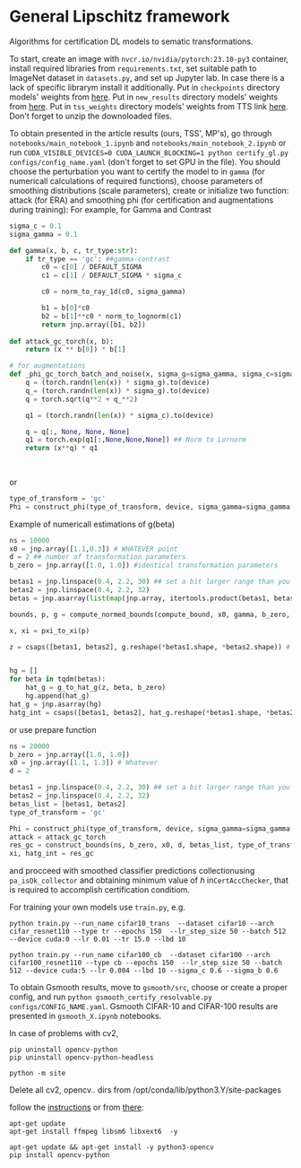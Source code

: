 # General Lipschitz framework


Algorithms for certification DL models to sematic transformations.

To start, create an image with `nvcr.io/nvidia/pytorch:23.10-py3` container, install required libraries from `requirements.txt`, set suitable path to ImageNet dataset in `datasets.py`, and set up Jupyter lab. In case there is a lack of specific librarym install it additionally. Put in `checkpoints` directory models' weights from [here](https://drive.google.com/file/d/1gQVjx6WBh9PacDJDDdrHjEjM87o_MQEd/view?usp=sharing). Put in `new_results` directory models' weights  from [here](https://drive.google.com/file/d/1P-ukSuRU6cBCeiG1K4ymZsZAEfvwOraU/view?usp=sharing). Put in `tss_weights` directory models' weights  from TTS link [here](https://drive.google.com/file/d/1tW4bTnoxlAFA0KeZGQdHr6Rr9weXJSDS/view?usp=sharing). Don't forget to unzip the downoloaded files.

To obtain presented in the article results (ours, TSS', MP's), go through `notebooks/main_notebook_1.ipynb` and `notebooks/main_notebook_2.ipynb` or run `CUDA_VISIBLE_DEVICES=0 CUDA_LAUNCH_BLOCKING=1 python certify_gl.py configs/config_name.yaml` (don't forget to set GPU in the file). You should choose the perturbation you want to certify the model to in `gamma` (for numericall calculations of required functions), choose parameters of smoothing distributions (scale parameters), create or initialize two function: attack (for ERA) and smoothing phi (for certification and augmentations during training):
For example, for Gamma and Contrast
```python
sigma_c = 0.1
sigma_gamma = 0.1

def gamma(x, b, c, tr_type:str):
    if tr_type == 'gc': ##gamma-contrast
        c0 = c[0] / DEFAULT_SIGMA
        c1 = c[1] / DEFAULT_SIGMA * sigma_c

        c0 = norm_to_ray_1d(c0, sigma_gamma)

        b1 = b[0]*c0
        b2 = b[1]**c0 * norm_to_lognorm(c1)
        return jnp.array([b1, b2])
              
def attack_gc_torch(x, b):
    return (x ** b[0]) * b[1]

# for augmentations
def _phi_gc_torch_batch_and_noise(x, sigma_g=sigma_gamma, sigma_c=sigma_c):
    q = (torch.randn(len(x)) * sigma_g).to(device)
    q_= (torch.randn(len(x)) * sigma_g).to(device)
    q = torch.sqrt(q**2 + q_**2)

    q1 = (torch.randn(len(x)) * sigma_c).to(device)

    q = q[:, None, None, None]
    q1 = torch.exp(q1[:,None,None,None]) ## Norm to Lornorm
    return (x**q) * q1
    
    
```
or

```python
type_of_transform = 'gc'
Phi = construct_phi(type_of_transform, device, sigma_gamma=sigma_gamma, sigma_c=sigma_c)
```
Example of numericall estimations of g(beta)
```python
ns = 10000
x0 = jnp.array([1.1,0.3]) # WHATEVER point
d = 2 ## number of transformation parameters
b_zero = jnp.array([1.0, 1.0]) #identical transformation parameters

betas1 = jnp.linspace(0.4, 2.2, 30) ## set a bit larger range than you want to certify
betas2 = jnp.linspace(0.4, 2.2, 32)
betas = jnp.asarray(list(map(jnp.array, itertools.product(betas1, betas2)))) 

bounds, p, g = compute_normed_bounds(compute_bound, x0, gamma, b_zero, betas, key, ns, d, type_of_transform)

x, xi = pxi_to_xi(p)

z = csaps([betas1, betas2], g.reshape(*betas1.shape, *betas2.shape)) # interpolate


hg = []
for beta in tqdm(betas):
    hat_g = g_to_hat_g(z, beta, b_zero)
    hg.append(hat_g)
hat_g = jnp.asarray(hg)
hatg_int = csaps([betas1, betas2], hat_g.reshape(*betas1.shape, *betas2.shape)) #intterpolation of Integral g(beta) -- required function in certification condition

```
or use prepare function
```python
ns = 20000
b_zero = jnp.array([1.0, 1.0])
x0 = jnp.array([1.1, 1.3]) # Whatever
d = 2

betas1 = jnp.linspace(0.4, 2.2, 30) ## set a bit larger range than you want to certify
betas2 = jnp.linspace(0.4, 2.2, 32)
betas_list = [betas1, betas2]
type_of_transform = 'gc'

Phi = construct_phi(type_of_transform, device, sigma_gamma=sigma_gamma, sigma_c=sigma_c)
attack = attack_gc_torch
res_gc = construct_bounds(ns, b_zero, x0, d, betas_list, type_of_transform)
xi, hatg_int = res_gc
```
and procceed with smoothed classifier predictions collectionusing `pa_isOk_collector` and obtaining minimum value of $h$ in`CertAccChecker`, that is required to accomplish certification conditiom.

For training your own models use `train.py`, e.g.
```
python train.py --run_name cifar10_trans  --dataset cifar10 --arch cifar_resnet110 --type tr --epochs 150  --lr_step_size 50 --batch 512 --device cuda:0 --lr 0.01 --tr 15.0 --lbd 10

python train.py --run_name cifar100_cb  --dataset cifar100 --arch cifar100_resnet110 --type cb --epochs 150  --lr_step_size 50 --batch 512 --device cuda:5 --lr 0.004 --lbd 10 --sigma_c 0.6 --sigma_b 0.6

```

To obtain Gsmooth results, move to `gsmooth/src`, choose or create a proper config,  and run `python gsmooth_certify_resolvable.py configs/CONFIG_NAME.yaml`. Gsmooth CIFAR-10 and CIFAR-100 results are presented in `gsmooth_X.ipynb` notebooks.


In case of problems with cv2,
```
pip uninstall opencv-python
pip uninstall opencv-python-headless

python -m site
```
Delete all cv2, opencv..  dirs from /opt/conda/lib/python3.Y/site-packages

follow the [instructions](https://itsmycode.com/importerror-libgl-so-1-cannot-open-shared-object-file-no-such-file-or-directory/) or from [there](https://github.com/opencv/opencv-python/issues/884):

```
apt-get update
apt-get install ffmpeg libsm6 libxext6  -y

apt-get update && apt-get install -y python3-opencv
pip install opencv-python

```
